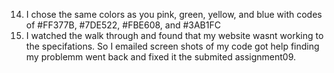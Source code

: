 14. I chose the same colors as you pink, green, yellow, and blue with codes of #FF377B, #7DE522, #FBE608, and #3AB1FC
15. I watched the walk through and found that my website wasnt working to the specifations. So I emailed screen shots of my code got help finding my problemm went back and fixed it the submited assignment09.
